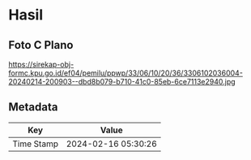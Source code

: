 # Hasil

## Foto C Plano

https://sirekap-obj-formc.kpu.go.id/ef04/pemilu/ppwp/33/06/10/20/36/3306102036004-20240214-200903--dbd8b079-b710-41c0-85eb-6ce7113e2940.jpg


## Metadata

| Key        | Value               |
| ---------- | ------------------- |
| Time Stamp | 2024-02-16 05:30:26 |



